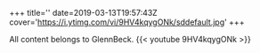+++
title=''
date=2019-03-13T19:57:43Z
cover='https://i.ytimg.com/vi/9HV4kqygONk/sddefault.jpg'
+++

All content belongs to GlennBeck.
{{< youtube 9HV4kqygONk >}}
